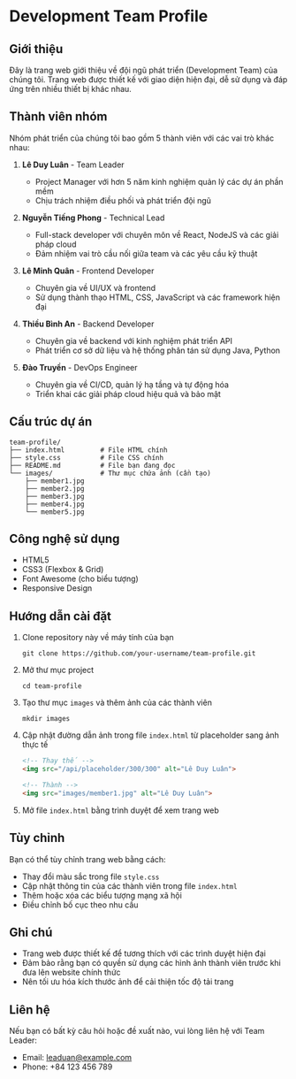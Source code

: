 # Development Team Profile

## Giới thiệu
Đây là trang web giới thiệu về đội ngũ phát triển (Development Team) của chúng tôi. Trang web được thiết kế với giao diện hiện đại, dễ sử dụng và đáp ứng trên nhiều thiết bị khác nhau.

## Thành viên nhóm
Nhóm phát triển của chúng tôi bao gồm 5 thành viên với các vai trò khác nhau:

1. **Lê Duy Luân** - Team Leader
   - Project Manager với hơn 5 năm kinh nghiệm quản lý các dự án phần mềm
   - Chịu trách nhiệm điều phối và phát triển đội ngũ

2. **Nguyễn Tiếng Phong** - Technical Lead
   - Full-stack developer với chuyên môn về React, NodeJS và các giải pháp cloud
   - Đảm nhiệm vai trò cầu nối giữa team và các yêu cầu kỹ thuật

3. **Lê Minh Quân** - Frontend Developer
   - Chuyên gia về UI/UX và frontend
   - Sử dụng thành thạo HTML, CSS, JavaScript và các framework hiện đại

4. **Thiều Bình An** - Backend Developer
   - Chuyên gia về backend với kinh nghiệm phát triển API
   - Phát triển cơ sở dữ liệu và hệ thống phân tán sử dụng Java, Python

5. **Đào Truyền** - DevOps Engineer
   - Chuyên gia về CI/CD, quản lý hạ tầng và tự động hóa
   - Triển khai các giải pháp cloud hiệu quả và bảo mật

## Cấu trúc dự án
```
team-profile/
├── index.html         # File HTML chính
├── style.css          # File CSS chính
├── README.md          # File bạn đang đọc
└── images/            # Thư mục chứa ảnh (cần tạo)
    ├── member1.jpg
    ├── member2.jpg
    ├── member3.jpg
    ├── member4.jpg
    └── member5.jpg
```

## Công nghệ sử dụng
- HTML5
- CSS3 (Flexbox & Grid)
- Font Awesome (cho biểu tượng)
- Responsive Design

## Hướng dẫn cài đặt
1. Clone repository này về máy tính của bạn
   ```
   git clone https://github.com/your-username/team-profile.git
   ```

2. Mở thư mục project
   ```
   cd team-profile
   ```

3. Tạo thư mục `images` và thêm ảnh của các thành viên
   ```
   mkdir images
   ```

4. Cập nhật đường dẫn ảnh trong file `index.html` từ placeholder sang ảnh thực tế
   ```html
   <!-- Thay thế -->
   <img src="/api/placeholder/300/300" alt="Lê Duy Luân">
   
   <!-- Thành -->
   <img src="images/member1.jpg" alt="Lê Duy Luân">
   ```

5. Mở file `index.html` bằng trình duyệt để xem trang web

## Tùy chỉnh
Bạn có thể tùy chỉnh trang web bằng cách:
- Thay đổi màu sắc trong file `style.css`
- Cập nhật thông tin của các thành viên trong file `index.html`
- Thêm hoặc xóa các biểu tượng mạng xã hội
- Điều chỉnh bố cục theo nhu cầu

## Ghi chú
- Trang web được thiết kế để tương thích với các trình duyệt hiện đại
- Đảm bảo rằng bạn có quyền sử dụng các hình ảnh thành viên trước khi đưa lên website chính thức
- Nên tối ưu hóa kích thước ảnh để cải thiện tốc độ tải trang

## Liên hệ
Nếu bạn có bất kỳ câu hỏi hoặc đề xuất nào, vui lòng liên hệ với Team Leader:
- Email: leaduan@example.com
- Phone: +84 123 456 789